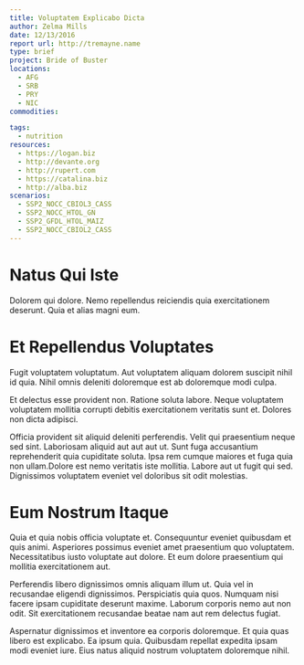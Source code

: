 ```yaml
---
title: Voluptatem Explicabo Dicta
author: Zelma Mills
date: 12/13/2016
report url: http://tremayne.name
type: brief
project: Bride of Buster
locations:
  - AFG
  - SRB
  - PRY
  - NIC
commodities:

tags:
  - nutrition
resources:
  - https://logan.biz
  - http://devante.org
  - http://rupert.com
  - https://catalina.biz
  - http://alba.biz
scenarios:
  - SSP2_NOCC_CBIOL3_CASS
  - SSP2_NOCC_HTOL_GN
  - SSP2_GFDL_HTOL_MAIZ
  - SSP2_NOCC_CBIOL2_CASS
---
```

# Natus Qui Iste
Dolorem qui dolore. Nemo repellendus reiciendis quia exercitationem deserunt. Quia et alias magni eum.

# Et Repellendus Voluptates
Fugit voluptatem voluptatum. Aut voluptatem aliquam dolorem suscipit nihil id quia. Nihil omnis deleniti doloremque est ab doloremque modi culpa.
 Et delectus esse provident non. Ratione soluta labore. Neque voluptatem voluptatem mollitia corrupti debitis exercitationem veritatis sunt et. Dolores non dicta adipisci.
 Officia provident sit aliquid deleniti perferendis. Velit qui praesentium neque sed sint. Laboriosam aliquid aut aut aut ut. Sunt fuga accusantium reprehenderit quia cupiditate soluta. Ipsa rem cumque maiores et fuga quia non ullam.Dolore est nemo veritatis iste mollitia. Labore aut ut fugit qui sed. Dignissimos voluptatem eveniet vel doloribus sit odit molestias.

# Eum Nostrum Itaque
Quia et quia nobis officia voluptate et. Consequuntur eveniet quibusdam et quis animi. Asperiores possimus eveniet amet praesentium quo voluptatem. Necessitatibus iusto voluptate aut dolore. Et eum dolore praesentium qui mollitia exercitationem aut.
 Perferendis libero dignissimos omnis aliquam illum ut. Quia vel in recusandae eligendi dignissimos. Perspiciatis quia quos. Numquam nisi facere ipsam cupiditate deserunt maxime. Laborum corporis nemo aut non odit. Sit exercitationem recusandae beatae nam aut rem delectus fugiat.
 Aspernatur dignissimos et inventore ea corporis doloremque. Et quia quas libero est explicabo. Ea ipsum quia. Quibusdam repellat expedita ipsam modi eveniet iure. Eius natus aliquid nostrum voluptatem doloremque nihil.
